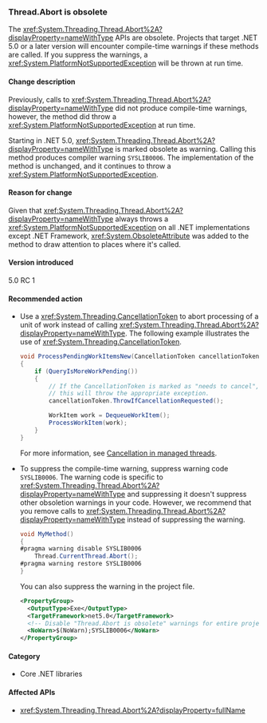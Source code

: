 ### Thread.Abort is obsolete

The <xref:System.Threading.Thread.Abort%2A?displayProperty=nameWithType> APIs are obsolete. Projects that target .NET 5.0 or a later version will encounter compile-time warnings if these methods are called. If you suppress the warnings, a <xref:System.PlatformNotSupportedException> will be thrown at run time.

#### Change description

Previously, calls to <xref:System.Threading.Thread.Abort%2A?displayProperty=nameWithType> did not produce compile-time warnings, however, the method did throw a <xref:System.PlatformNotSupportedException> at run time.

Starting in .NET 5.0, <xref:System.Threading.Thread.Abort%2A?displayProperty=nameWithType> is marked obsolete as warning. Calling this method produces compiler warning `SYSLIB0006`. The implementation of the method is unchanged, and it continues to throw a <xref:System.PlatformNotSupportedException>.

#### Reason for change

Given that <xref:System.Threading.Thread.Abort%2A?displayProperty=nameWithType> always throws a <xref:System.PlatformNotSupportedException> on all .NET implementations except .NET Framework, <xref:System.ObsoleteAttribute> was added to the method to draw attention to places where it's called.

#### Version introduced

5.0 RC 1

#### Recommended action

- Use a <xref:System.Threading.CancellationToken> to abort processing of a unit of work instead of calling <xref:System.Threading.Thread.Abort%2A?displayProperty=nameWithType>. The following example illustrates the use of <xref:System.Threading.CancellationToken>.

  ```csharp
  void ProcessPendingWorkItemsNew(CancellationToken cancellationToken)
  {
      if (QueryIsMoreWorkPending())
      {
          // If the CancellationToken is marked as "needs to cancel",
          // this will throw the appropriate exception.
          cancellationToken.ThrowIfCancellationRequested();

          WorkItem work = DequeueWorkItem();
          ProcessWorkItem(work);
      }
  }
  ```

  For more information, see [Cancellation in managed threads](../../../../docs/standard/threading/cancellation-in-managed-threads.md).

- To suppress the compile-time warning, suppress warning code `SYSLIB0006`. The warning code is specific to <xref:System.Threading.Thread.Abort%2A?displayProperty=nameWithType> and suppressing it doesn't suppress other obsoletion warnings in your code. However, we recommend that you remove calls to <xref:System.Threading.Thread.Abort%2A?displayProperty=nameWithType> instead of suppressing the warning.

  ```csharp
  void MyMethod()
  {
  #pragma warning disable SYSLIB0006
      Thread.CurrentThread.Abort();
  #pragma warning restore SYSLIB0006
  }
  ```

  You can also suppress the warning in the project file.

  ```xml
  <PropertyGroup>
    <OutputType>Exe</OutputType>
    <TargetFramework>net5.0</TargetFramework>
    <!-- Disable "Thread.Abort is obsolete" warnings for entire project. -->
    <NoWarn>$(NoWarn);SYSLIB0006</NoWarn>
  </PropertyGroup>
  ```

#### Category

- Core .NET libraries

#### Affected APIs

- <xref:System.Threading.Thread.Abort%2A?displayProperty=fullName>

<!--

#### Affected APIs

- `Overload:System.Threading.Thread.Abort`

-->
